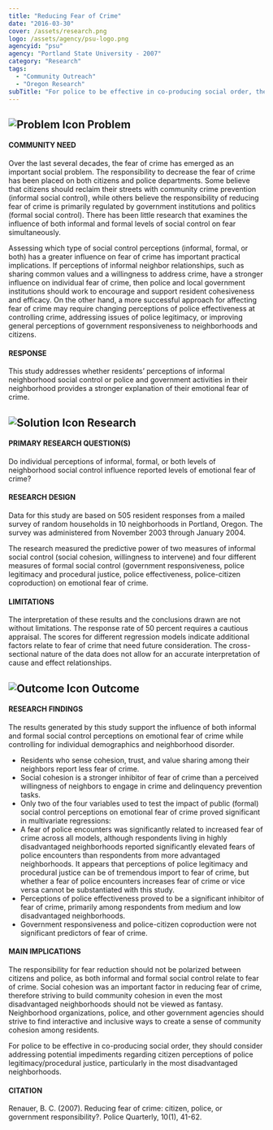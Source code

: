 ```yaml
---
title: "Reducing Fear of Crime"
date: "2016-03-30"
cover: /assets/research.png
logo: /assets/agency/psu-logo.png
agencyid: "psu"
agency: "Portland State University - 2007"
category: "Research"
tags:
  - "Community Outreach"
  - "Oregon Research"
subTitle: "For police to be effective in co-producing social order, the should address potential impediments regarding citizen perceptions of police legitimacy and procedural justice."
---
```


## ![Problem Icon](https://github.com/google/material-design-icons/raw/master/alert/1x_web/ic_error_outline_black_48dp.png "Problem") Problem

#### COMMUNITY NEED

Over the last several decades, the fear of crime has emerged as an important social problem. The responsibility to decrease the fear of crime has been placed on both citizens and police departments. Some believe that citizens should reclaim their streets with community crime prevention (informal social control), while others believe the responsibility of reducing fear of crime is primarily regulated by government institutions and politics (formal social control). There has been little research that examines the influence of both informal and formal levels of social control on fear simultaneously.

Assessing which type of social control perceptions (informal, formal, or both) has a greater influence on fear of crime has important practical implications. If perceptions of informal neighbor relationships, such as sharing common values and a willingness to address crime, have a stronger influence on individual fear of crime, then police and local government institutions should work to encourage and support resident cohesiveness and efficacy. On the other hand, a more successful approach for affecting fear of crime may require changing perceptions of police effectiveness at controlling crime, addressing issues of police legitimacy, or improving general perceptions of government responsiveness to neighborhoods and citizens.

#### RESPONSE

This study addresses whether residents’ perceptions of informal neighborhood social control or police and government activities in their neighborhood provides a stronger explanation of their emotional fear of crime.

## ![Solution Icon](https://github.com/google/material-design-icons/raw/master/action/1x_web/ic_lightbulb_outline_black_48dp.png "Solution") Research

#### PRIMARY RESEARCH QUESTION(S)

Do individual perceptions of informal, formal, or both levels of neighborhood social control influence reported levels of emotional fear of crime?

#### RESEARCH DESIGN

Data for this study are based on 505 resident responses from a mailed survey of random households in 10 neighborhoods in Portland, Oregon. The survey was administered from November 2003 through January 2004.

The research measured the predictive power of two measures of informal social control (social cohesion, willingness to intervene) and four different measures of formal social control (government responsiveness, police legitimacy and procedural justice, police effectiveness, police-citizen coproduction) on emotional fear of crime.

#### LIMITATIONS

The interpretation of these results and the conclusions drawn are not without limitations. The response rate of 50 percent requires a cautious appraisal. The scores for different regression models indicate additional factors relate to fear of crime that need future consideration. The cross-sectional nature of the data does not allow for an accurate interpretation of cause and effect relationships.

## ![Outcome Icon](https://github.com/google/material-design-icons/raw/master/action/1x_web/ic_view_list_black_48dp.png "Outcome") Outcome

#### RESEARCH FINDINGS

The results generated by this study support the influence of both informal and formal social control perceptions on emotional fear of crime while controlling for individual demographics and neighborhood disorder.

* Residents who sense cohesion, trust, and value sharing among their neighbors report less fear of crime.
* Social cohesion is a stronger inhibitor of fear of crime than a perceived willingness of neighbors to engage in crime and delinquency prevention tasks.
* Only two of the four variables used to test the impact of public (formal) social control perceptions on emotional fear of crime proved significant in multivariate regressions:
* A fear of police encounters was significantly related to increased fear of crime across all models, although respondents living in highly disadvantaged neighborhoods reported significantly elevated fears of police encounters than respondents from more advantaged neighborhoods. It appears that perceptions of police legitimacy and procedural justice can be of tremendous import to fear of crime, but whether a fear of police encounters increases fear of crime or vice versa cannot be substantiated with this study.
* Perceptions of police effectiveness proved to be a significant inhibitor of fear of crime, primarily among respondents from medium and low disadvantaged neighborhoods.
* Government responsiveness and police-citizen coproduction were not significant predictors of fear of crime.

#### MAIN IMPLICATIONS

The responsibility for fear reduction should not be polarized between citizens and police, as both informal and formal social control relate to fear of crime. Social cohesion was an important factor in reducing fear of crime, therefore striving to build community cohesion in even the most disadvantaged neighborhoods should not be viewed as fantasy.
Neighborhood organizations, police, and other government agencies should strive to find interactive and inclusive ways to create a sense of community cohesion among residents.

For police to be effective in co-producing social order, they should consider addressing potential impediments regarding citizen perceptions of police legitimacy/procedural justice, particularly in the most disadvantaged neighborhoods.

#### CITATION

Renauer, B. C. (2007). Reducing fear of crime: citizen, police, or government responsibility?. Police Quarterly, 10(1), 41-62.
